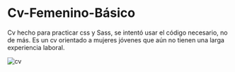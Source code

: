 # Cv-Femenino-Básico
Cv hecho para practicar css y Sass, se intentó usar el código necesario, no de más.
Es un cv orientado a mujeres jóvenes que aún no tienen una larga experiencia laboral.

![cv](https://cloud.githubusercontent.com/assets/7997235/22960478/c8a2a22c-f31c-11e6-9a63-e01f15565b0b.jpg)
